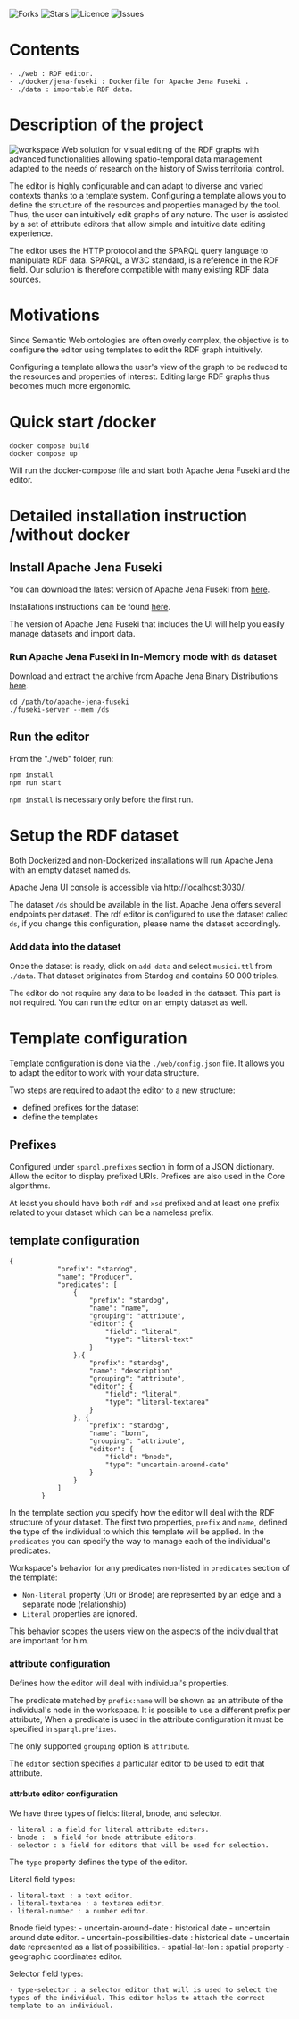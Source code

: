 ![Forks](https://img.shields.io/github/forks/heigvd-software-engineering/semantic-flow)
![Stars](https://img.shields.io/github/stars/heigvd-software-engineering/semantic-flow)
![Licence](https://img.shields.io/github/license/heigvd-software-engineering/semantic-flow)
![Issues](https://img.shields.io/github/issues/heigvd-software-engineering/semantic-flow)

# Contents

    - ./web : RDF editor. 
    - ./docker/jena-fuseki : Dockerfile for Apache Jena Fuseki . 
    - ./data : importable RDF data.

# Description of the project
![workspace](./workspace.png)
Web solution for visual editing of the RDF graphs with advanced functionalities allowing spatio-temporal data management adapted to the needs of research on the history of Swiss territorial control.

The editor is highly configurable and can adapt to diverse and varied contexts thanks to a template system. Configuring a template allows you to define the structure of the resources and properties managed by the tool. Thus, the user can intuitively edit graphs of any nature. The user is assisted by a set of attribute editors that allow simple and intuitive data editing experience.

The editor uses the HTTP protocol and the SPARQL query language to manipulate RDF data. SPARQL, a W3C standard, is a reference in the RDF field. Our solution is therefore compatible with many existing RDF data sources.

# Motivations
Since Semantic Web ontologies are often overly complex, the objective is to configure the editor using templates to edit the RDF graph intuitively.

Configuring a template allows the user's view of the graph to be reduced to the resources and properties of interest. Editing large RDF graphs thus becomes much more ergonomic.

# Quick start /docker
    
    docker compose build
    docker compose up

Will run the docker-compose file and start both Apache Jena Fuseki and the editor.

# Detailed installation instruction /without docker

## Install Apache Jena Fuseki
You can download the latest version of Apache Jena Fuseki from [here](https://jena.apache.org/download/index.cgi).

Installations instructions can be found [here](https://jena.apache.org/documentation/fuseki2/index.html).

The version of Apache Jena Fuseki that includes the UI will help you easily manage datasets and import data.

### Run Apache Jena Fuseki in In-Memory mode with `ds` dataset
Download and extract the archive from Apache Jena Binary Distributions [here](https://jena.apache.org/download/index.cgi).
    
    cd /path/to/apache-jena-fuseki
    ./fuseki-server --mem /ds

## Run the editor

From the "./web" folder, run:

```
npm install 
npm run start
```

`npm install` is necessary only before the first run.

# Setup the RDF dataset

Both Dockerized and non-Dockerized installations will run Apache Jena with an empty dataset named `ds`. 

Apache Jena UI console is accessible via http://localhost:3030/. 

The dataset `/ds` should be available in the list. Apache Jena offers several endpoints per dataset. The rdf editor is configured to use the dataset called `ds`, if you change this configuration, please name the dataset accordingly.

### Add data into the dataset

Once the dataset is ready, click on `add data` and select `musici.ttl` from `./data`. That dataset originates from Stardog and contains 50 000 triples. 

The editor do not require any data to be loaded in the dataset. This part is not required. You can run the editor on an empty dataset as well.

# Template configuration
Template configuration is done via the `./web/config.json` file. It allows you to adapt the editor to work with your data structure.

Two steps are required to adapt the editor to a new structure:
- defined prefixes for the dataset
- define the templates

## Prefixes
Configured under `sparql.prefixes` section in form of a JSON dictionary. Allow the editor to display prefixed URIs. Prefixes are also used in the Core algorithms.

At least you should have both `rdf` and `xsd` prefixed and at least one prefix related to your dataset which can be a nameless prefix. 


## template configuration
```
{
            "prefix": "stardog",
            "name": "Producer",
            "predicates": [
                { 
                    "prefix": "stardog",
                    "name": "name",
                    "grouping": "attribute",
                    "editor": {
                        "field": "literal",
                        "type": "literal-text"
                    }
                },{
                    "prefix": "stardog",
                    "name": "description" ,
                    "grouping": "attribute",
                    "editor": {
                        "field": "literal",
                        "type": "literal-textarea"
                    }
                }, {
                    "prefix": "stardog",
                    "name": "born",
                    "grouping": "attribute",
                    "editor": {
                        "field": "bnode",
                        "type": "uncertain-around-date"
                    }
                }
            ]
        }
```

In the template section you specify how the editor will deal with the RDF structure of your dataset. The first two properties, `prefix` and `name`, defined the type of the individual to which this template will be applied. In the `predicates` you can specify the way to manage each of the individual's predicates.

Workspace's behavior for any predicates non-listed in `predicates` section of the template:
- `Non-literal` property (Uri or Bnode) are represented by an edge and a separate node (relationship)
- `Literal` properties are ignored.

This behavior scopes the users view on the aspects of the individual that are important for him.

### attribute configuration
Defines how the editor will deal with individual's properties.

The predicate matched by `prefix:name` will be shown as an attribute of the individual's node in the workspace. It is possible to use a different prefix per attribute, When a predicate is used in the attribute configuration it must be specified in `sparql.prefixes`.

The only supported `grouping` option is `attribute`. 

The `editor` section specifies a particular editor to be used to edit that attribute.


#### attrbute editor configuration
We have three types of fields: literal, bnode, and selector.

    - literal : a field for literal attribute editors. 
    - bnode :  a field for bnode attribute editors. 
    - selector : a field for editors that will be used for selection.

The `type` property defines the type of the editor. 

Literal field types:

    - literal-text : a text editor. 
    - literal-textarea : a textarea editor. 
    - literal-number : a number editor. 

Bnode field types: 
    - uncertain-around-date : historical date - uncertain around date editor. 
    - uncertain-possibilities-date : historical date - uncertain date represented as a list of possibilities. 
    - spatial-lat-lon : spatial property - geographic coordinates editor.

Selector field types:

    - type-selector : a selector editor that will is used to select the types of the individual. This editor helps to attach the correct template to an individual.
